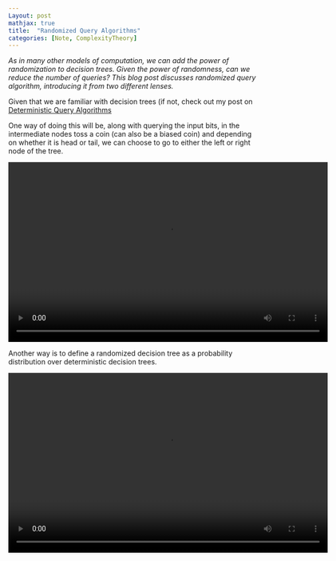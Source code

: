 ```yaml
---
Layout: post
mathjax: true
title:  "Randomized Query Algorithms"
categories: [Note, ComplexityTheory]
---
```


*As in many other models of computation, we can add the power of randomization to decision trees. Given the power of randomness, can we reduce the number of queries? This blog post discusses randomized query algorithm, introducing it from two different lenses.*

Given that we are familiar with decision trees (if not, check out my post on [Deterministic Query Algorithms](https://o-qcblog.github.io/note/complexitytheory/Deterministic-Query-Algorithms/)

One way of doing this will be, along with querying the input bits, in the intermediate nodes toss a coin (can also be a biased coin) and depending on whether it is head or tail, we can choose to go to either the left or right node of the tree. 

<video width="640" height="360" controls>
  <source src="{{ site.baseurl }}/images/Post5/P5_1.mp4" type="video/mp4">
</video>

Another way is to define a randomized decision tree as a probability distribution over deterministic decision trees.

<video width="640" height="360" controls>
  <source src="{{ site.baseurl }}/images/Post5/P5_2.mp4" type="video/mp4">
</video>
